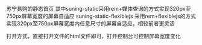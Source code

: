 苏宁易购的静态首页
其中suning-static采用rem+媒体查询的方式实现320px至750px屏幕宽度的屏幕自适应
suning-static-flexiblejs  采用rem+flexiblejs的方式实现320px至750px屏幕宽度内任意尺寸的屏幕自适应，相较前者更灵活

打开方式，直接打开文件的html文件即可，打开控制台可控制屏幕宽度变化